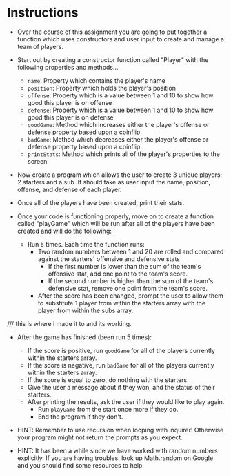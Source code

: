 # **Instructions**

* Over the course of this assignment you are going to put together a function which uses constructors and user input to create and manage a team of players.

* Start out by creating a constructor function called "Player" with the following properties and methods...

  * `name`: Property which contains the player's name
  * `position`: Property which holds the player's position
  * `offense`: Property which is a value between 1 and 10 to show how good this player is on offense
  * `defense`: Property which is a value between 1 and 10 to show how good this player is on defense
  * `goodGame`: Method which increases either the player's offense or defense property based upon a coinflip.
  * `badGame`: Method which decreases either the player's offense or defense property based upon a coinflip.
  * `printStats`: Method which prints all of the player's properties to the screen

* Now create a program which allows the user to create 3 unique players; 2 starters and a sub. It should take as user input the name, position, offense, and defense of each player.

* Once all of the players have been created, print their stats.

* Once your code is functioning properly, move on to create a function called "playGame" which will be run after all of the players have been created and will do the following:

  * Run 5 times. Each time the function runs:
    * Two random numbers between 1 and 20 are rolled and compared against the starters' offensive and defensive stats
      * If the first number is lower than the sum of the team's offensive stat, add one point to the team's score.
      * If the second number is higher than the sum of the team's defensive stat, remove one point from the team's score.
    * After the score has been changed, prompt the user to allow them to substitute 1 player from within the starters array with the player from within the subs array.


/// this is where i made it to and its working. 


  * After the game has finished (been run 5 times):
    * If the score is positive, run `goodGame` for all of the players currently within the starters array.
    * If the score is negative, run `badGame` for all of the players currently within the starters array.
    * If the score is equal to zero, do nothing with the starters.
    * Give the user a message about if they won, and the status of their starters.
    * After printing the results, ask the user if they would like to play again.
      * Run `playGame` from the start once more if they do.
      * End the program if they don't.

* HINT: Remember to use recursion when looping with inquirer! Otherwise your program might not return the prompts as you expect.

* HINT: It has been a while since we have worked with random numbers explicitly. If you are having troubles, look up Math.random on Google and you should find some resources to help.
